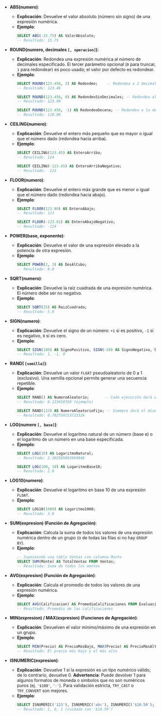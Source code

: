 - **ABS(numero)**:
    - **Explicación**: Devuelve el valor absoluto (número sin signo) de una expresión numérica.
    - **Ejemplo**:
        ```sql
        SELECT ABS(-15.75) AS ValorAbsoluto;
        -- Resultado: 15.75
        ```
        
- **ROUND(numero, decimales `[, operacion]`)**:
    - **Explicación**: Redondea una expresión numérica al número de decimales especificado. El tercer parámetro opcional (`0` para truncar, `1` para redondear) es poco usado; el valor por defecto es redondear.
    - **Ejemplo**:
        ```sql
        SELECT ROUND(123.456, 2) AS Redondeo;    -- Redondea a 2 decimales
        -- Resultado: 123.46
        
        SELECT ROUND(123.456, 0) AS RedondeoSinDecimales; -- Redondea al entero más cercano
        -- Resultado: 123.00
        
        SELECT ROUND(123.456, -1) AS RedondeoDecena; -- Redondea a la decena más cercana
        -- Resultado: 120.00
        ```
        
- **CEILING(numero)**:
    - **Explicación**: Devuelve el entero más pequeño que es mayor o igual que el número dado (redondea hacia arriba).
    - **Ejemplo**:
        ```sql
        SELECT CEILING(123.45) AS EnteroArriba;
        -- Resultado: 124
        
        SELECT CEILING(-123.45) AS EnteroArribaNegativo;
        -- Resultado: -123
        ```
        
- **FLOOR(numero)**:
    - **Explicación**: Devuelve el entero más grande que es menor o igual que el número dado (redondea hacia abajo).
    - **Ejemplo**:
        ```sql
        SELECT FLOOR(123.99) AS EnteroAbajo;
        -- Resultado: 123
        
        SELECT FLOOR(-123.01) AS EnteroAbajoNegativo;
        -- Resultado: -124
        ```
        
- **POWER(base, exponente)**:
    - **Explicación**: Devuelve el valor de una expresión elevado a la potencia de otra expresión.
    - **Ejemplo**:
        ```sql
        SELECT POWER(2, 3) AS DosAlCubo;
        -- Resultado: 8.0
        ```
        
- **SQRT(numero)**:
    - **Explicación**: Devuelve la raíz cuadrada de una expresión numérica. El número debe ser no negativo.
    - **Ejemplo**:
        ```sql
        SELECT SQRT(25) AS RaizCuadrada;
        -- Resultado: 5.0
        ```
        
- **SIGN(numero)**:
    - **Explicación**: Devuelve el signo de un número: `+1` si es positivo, `-1` si es negativo, `0` si es cero.
    - **Ejemplo**:
        ```sql
        SELECT SIGN(100) AS SignoPositivo, SIGN(-50) AS SignoNegativo, SIGN(0) AS SignoCero;
        -- Resultado: 1, -1, 0
        ```
        
- **RAND( `[semilla]`)**:
    - **Explicación**: Devuelve un valor `FLOAT` pseudoaleatorio de 0 a 1 (exclusivo). Una semilla opcional permite generar una secuencia repetible.
    - **Ejemplo**:
        ```sql
        SELECT RAND() AS NumeroAleatorio;       -- Cada ejecución dará un valor diferente
        -- Resultado: 0.123456789 (ejemplo)
        
        SELECT RAND(123) AS NumeroAleatorioFijo; -- Siempre dará el mismo valor para la misma semilla
        -- Resultado: 0.702758253723326
        ```
        
- **LOG(numero `[, base]`)**:
    - **Explicación**: Devuelve el logaritmo natural de un número (base e) o el logaritmo de un número en una base especificada.
    - **Ejemplo**:
        ```sql
        SELECT LOG(10) AS LogaritmoNatural;
        -- Resultado: 2.302585092994046
        
        SELECT LOG(100, 10) AS LogaritmoBase10;
        -- Resultado: 2.0
        ```
        
- **LOG10(numero)**:
    - **Explicación**: Devuelve el logaritmo en base 10 de una expresión `FLOAT`.
    - **Ejemplo**:
        ```sql
        SELECT LOG10(1000) AS Logaritmo1000;
        -- Resultado: 3.0
        ```
        
- **SUM(expresion) (Función de Agregación)**:
    - **Explicación**: Calcula la suma de todos los valores de una expresión numérica dentro de un grupo (o de todas las filas si no hay `GROUP BY`).
    - **Ejemplo**:    
        ```sql
        -- Suponiendo una tabla Ventas con columna Monto
        SELECT SUM(Monto) AS TotalVentas FROM Ventas;
        -- Resultado: Suma de todos los montos
        ```
        
- **AVG(expresion) (Función de Agregación)**:
    - **Explicación**: Calcula el promedio de todos los valores de una expresión numérica.
    - **Ejemplo**:
        ```sql
        SELECT AVG(Calificacion) AS PromedioCalificaciones FROM Evaluaciones;
        -- Resultado: Promedio de las calificaciones
        ```
        
- **MIN(expresion) / MAX(expresion) (Funciones de Agregación)**:
    - **Explicación**: Devuelven el valor mínimo/máximo de una expresión en un grupo.
    - **Ejemplo**:
        ```sql
        SELECT MIN(Precio) AS PrecioMasBajo, MAX(Precio) AS PrecioMasAlto FROM Productos;
        -- Resultado: El precio más bajo y el más alto
        ```
        
- **ISNUMERIC(expresion)**:
    - **Explicación**: Devuelve 1 si la expresión es un tipo numérico válido; de lo contrario, devuelve 0. **Advertencia**: Puede devolver 1 para algunos formatos de moneda o símbolos que no son numéricos puros (ej. `'$100'`, `'-'`). Para validación estricta, `TRY_CAST` o `TRY_CONVERT` son mejores.
    - **Ejemplo**:
        ```sql
        SELECT ISNUMERIC('123'), ISNUMERIC('abc'), ISNUMERIC('$10.50');
        -- Resultado: 1, 0, 1 (cuidado con '$10.50')
        ```
